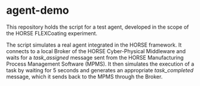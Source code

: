 # agent-demo

This repository holds the script for a test agent, developed in the scope of the HORSE FLEXCoating experiment.

The script simulates a real agent integrated in the HORSE framework. It connects to a local Broker of the HORSE Cyber-Physical Middleware and waits for a *task_assigned* message sent from the HORSE Manufacturing Process Management Software (MPMS). It then simulates the execution of a task by waiting for 5 seconds and generates an appropriate *task_completed* message, which it sends back to the MPMS through the Broker.
